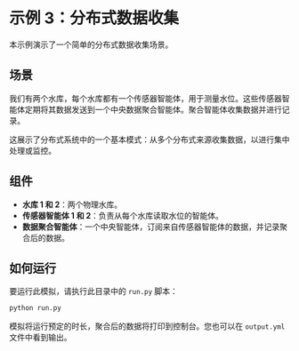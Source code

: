 # 示例 3：分布式数据收集

本示例演示了一个简单的分布式数据收集场景。

## 场景

我们有两个水库，每个水库都有一个传感器智能体，用于测量水位。这些传感器智能体定期将其数据发送到一个中央数据聚合智能体。聚合智能体收集数据并进行记录。

这展示了分布式系统中的一个基本模式：从多个分布式来源收集数据，以进行集中处理或监控。

## 组件

*   **水库 1 和 2**：两个物理水库。
*   **传感器智能体 1 和 2**：负责从每个水库读取水位的智能体。
*   **数据聚合智能体**：一个中央智能体，订阅来自传感器智能体的数据，并记录聚合后的数据。

## 如何运行

要运行此模拟，请执行此目录中的 `run.py` 脚本：

```bash
python run.py
```

模拟将运行预定的时长，聚合后的数据将打印到控制台。您也可以在 `output.yml` 文件中看到输出。
